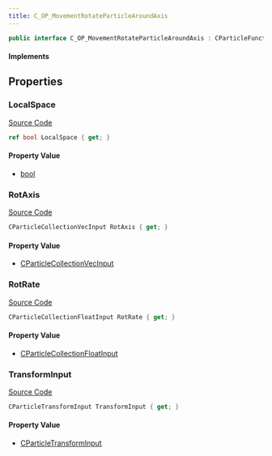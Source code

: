 ```yaml
---
title: C_OP_MovementRotateParticleAroundAxis
---
```


```csharp
public interface C_OP_MovementRotateParticleAroundAxis : CParticleFunctionOperator, CParticleFunction, ISchemaClass<CParticleFunction>, ISchemaClass<CParticleFunctionOperator>, ISchemaClass<C_OP_MovementRotateParticleAroundAxis>, ISchemaField, ISchemaClass, INativeHandle
```

#### Implements

## Properties

### LocalSpace

[Source Code](https://github.com/swiftly-solution/swiftlys2/blob/beta/managed/src/SwiftlyS2.Generated/Schemas/Interfaces/C_OP_MovementRotateParticleAroundAxis.cs#L22)

```csharp
ref bool LocalSpace { get; }
```

#### Property Value

- [bool](https://learn.microsoft.com/dotnet/api/system.boolean)

### RotAxis

[Source Code](https://github.com/swiftly-solution/swiftlys2/blob/beta/managed/src/SwiftlyS2.Generated/Schemas/Interfaces/C_OP_MovementRotateParticleAroundAxis.cs#L16)

```csharp
CParticleCollectionVecInput RotAxis { get; }
```

#### Property Value

- [CParticleCollectionVecInput](/docs/api/shared/schemadefinitions/cparticlecollectionvecinput)

### RotRate

[Source Code](https://github.com/swiftly-solution/swiftlys2/blob/beta/managed/src/SwiftlyS2.Generated/Schemas/Interfaces/C_OP_MovementRotateParticleAroundAxis.cs#L18)

```csharp
CParticleCollectionFloatInput RotRate { get; }
```

#### Property Value

- [CParticleCollectionFloatInput](/docs/api/shared/schemadefinitions/cparticlecollectionfloatinput)

### TransformInput

[Source Code](https://github.com/swiftly-solution/swiftlys2/blob/beta/managed/src/SwiftlyS2.Generated/Schemas/Interfaces/C_OP_MovementRotateParticleAroundAxis.cs#L20)

```csharp
CParticleTransformInput TransformInput { get; }
```

#### Property Value

- [CParticleTransformInput](/docs/api/shared/schemadefinitions/cparticletransforminput)

